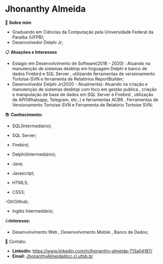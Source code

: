 # Jhonanthy Almeida

:scroll:  **Sobre mim** 

 -	Graduando em Ciências da Computação pela Universidade Federal da Paraíba (UFPB);
 -	Desenvolvedor Delphi Jr;

:clipboard: **Atuações e Interesses**

   -	Estagio em Desenvolvimento de Software(2018 - 2020) : Atuando na manutenção de sistemas desktop em linguagem Delphi e banco de dados Firebird e SQL Server , utilizando ferramentas de versionamento Tortoise-SVN e ferramenta de Relatórios ReportBuilder;
   -	Desenvolvedor Delphi Jr(2020 - Atualmente): Atuando na criação e manutenção de sistemas desktop com foco em gestão publica , criação e manipulação de base de dados em SQL Server e Firebird , utilização de API(Whatsapp, Telegram, etc..) e ferramentas ACBR , Ferramentas de Versionamento Tortoise-SVN e Ferramenta de Relatório Tortoise SVN;

:books: **Conhecimento:** 

- SQL(Intermediário);

- SQL Server;

- Firebird; 
  
- Delphi(Intermediário);

- Java;

- Javascript;

- HTML5;

- CSS3;

-Git/Github; 

- Inglês Intermediário; 

  

:+1:**Interesse:** 

- Desenvolvimento Web , Desenvolvimento Mobile , Banco de Dados;



:calling: Contato:

- **Linkedin:**  https://www.linkedin.com/in/jhonanthy-almeida-713a04187/
- **Email:** JhonanthyAlmeida@cc.ci.ufpb.br



​	



